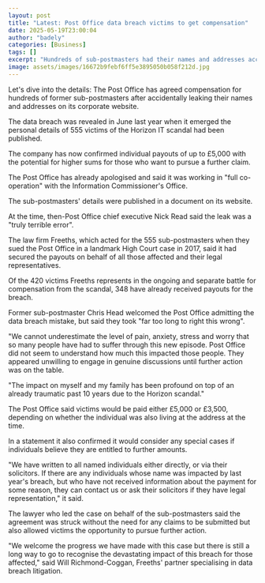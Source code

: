 ```yaml
---
layout: post
title: "Latest: Post Office data breach victims to get compensation"
date: 2025-05-19T23:00:04
author: "badely"
categories: [Business]
tags: []
excerpt: "Hundreds of sub-postmasters had their names and addresses accidentally published online last year."
image: assets/images/16672b9febf6ff5e3895050b058f212d.jpg
---
```


Let's dive into the details: The Post Office has agreed compensation for hundreds of former sub-postmasters after accidentally leaking their names and addresses on its corporate website.

The data breach was revealed in June last year when it emerged the personal details of 555 victims of the Horizon IT scandal had been published.

The company has now confirmed individual payouts of up to £5,000 with the potential for higher sums for those who want to pursue a further claim.

The Post Office has already apologised and said it was working in "full co-operation" with the Information Commissioner's Office.

The sub-postmasters' details were published in a document on its website.

At the time, then-Post Office chief executive Nick Read said the leak was a "truly terrible error".

The law firm Freeths, which acted for the 555 sub-postmasters when they sued the Post Office in a landmark High Court case in 2017, said it had secured the payouts on behalf of all those affected and their legal representatives.

Of the 420 victims Freeths represents in the ongoing and separate battle for compensation from the scandal, 348 have already received payouts for the breach.

Former sub-postmaster Chris Head welcomed the Post Office admitting the data breach mistake, but said they took "far too long to right this wrong".

"We cannot underestimate the level of pain, anxiety, stress and worry that so many people have had to suffer through this new episode. Post Office did not seem to understand how much this impacted those people. They appeared unwilling to engage in genuine discussions until further action was on the table.

"The impact on myself and my family has been profound on top of an already traumatic past 10 years due to the Horizon scandal."

The Post Office said victims would be paid either £5,000 or £3,500, depending on whether the individual was also living at the address at the time.

In a statement it also confirmed it would consider any special cases if individuals believe they are entitled to further amounts.

"We have written to all named individuals either directly, or via their solicitors. If there are any individuals whose name was impacted by last year's breach, but who have not received information about the payment for some reason, they can contact us or ask their solicitors if they have legal representation," it said.

The lawyer who led the case on behalf of the sub-postmasters said the agreement was struck without the need for any claims to be submitted but also allowed victims the opportunity to pursue further action. 

"We welcome the progress we have made with this case but there is still a long way to go to recognise the devastating impact of this breach for those affected," said Will Richmond-Coggan, Freeths' partner specialising in data breach litigation.

